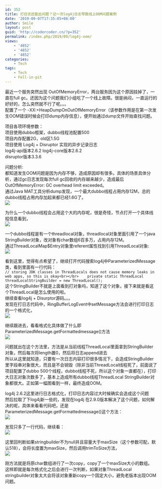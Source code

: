 ```yaml
---
id: 352
title: 打日志还能出问题？记一次log4j日志导致线上OOM问题案例
date: '2019-09-07T17:35:05+08:00'
author: Smile
layout: post
guid: 'http://codercoder.cn/?p=352'
permalink: /index.php/2019/09/log4j-oom/
views:
    - '4852'
    - '4852'
    - '4852'
categories:
    - Tech
tags:
    - Tech
    - Fell-in-pit
---
```


最近一个服务突然出现 OutOfMemoryError，两台服务因为这个原因挂掉了，一直在full gc。还因为这个问题我们小组吃了一个线上故障。很是纳闷，一直运行的好好的，怎么突然就不行了呢。。。  
配置了一个 -XX:+HeapDumpOnOutOfMemoryError（该参数作用是在第一次发生OOM错误时候会打印dump内存信息），便开始通过dump文件开始查找问题。

项目各项环境参数：  
项目使用dubbo框架，dubbo线程池配置500  
项目内存配置2G，old区1.5G  
项目使用 Log4j + Disruptor 实现的异步记录日志  
log4j-api版本2.6.2 log4j-core版本2.6.2  
disruptor版本3.3.6

问题分析:  
都知道发生OOM问题是因为内存不够，造成原因却有很多。具体的场景具体分析，通过gc日志发现每次full gc回收的内存越来越少，造成最后OutOfMemoryError: GC overhead limit exceeded。  
通过Java MAT工具分析dump发现，一个最大dubbo线程占用内存12M，总的dubbo线程占用内存加起来都已经1.6G了。  
![](http://codercoder.cn/wp-content/uploads/2019/09/2019-09-0834-2.png)

为什么一个dubbo线程会占用这个大的内存呢，很是奇怪，节点打开一个具体线程信息看到，  
![](http://codercoder.cn/wp-content/uploads/2019/09/2019-09-0855-1.png)

一个dubbo线程是有一个threadlocal对象，threadlocal对象里面引用了一个java StringBuilder对象，改对象有char数组6百多万，占用内存12M。  
通过ThreadLocalMap$Entry对象里referent属性找到引用ThreadLocal对象:  
![](http://codercoder.cn/wp-content/uploads/2019/09/2019-09-0845.png)

看到这里，觉得有点希望了，继续打开代码搜索log4j中ParameterizedMessage类，看到里面有一行代码：  
 `// storing JDK classes in ThreadLocals does not cause memory leaks in web apps, so this is okay<br></br>    private static ThreadLocal threadLocalStringBuilder = new ThreadLocal();`  
这个StringBuilder不就是上面看到打对象吗，知道了这个对象，接下来就是看这个ThreadLocal是怎么使用的啦。  
继续查看log4j + Disurptor源码。。。  
发现在打日志代码中，RingBufferLogEvent中setMessage方法会进行打印日志的一个格式化，  
![](http://codercoder.cn/wp-content/uploads/2019/09/2019-09-0810.png)

继续跟进去，看看格式化具体做了什么即 ParameterizedMessage.getFormattedmessage()方法  
![](http://codercoder.cn/wp-content/uploads/2019/09/2019-09-0830.png)

问题就出在这个方法里，方法是从当前线程ThreadLocal里面拿到StringBuilder对象，然后每次将length置0，然后将日志append进去  
所以从这里就知道，只要有一次日志内容打印很多情况下，会造成StringBuilder里字段串对象很大，而且是不会销毁（除非当前ThreadLocal线程死了，前面说了项目配置了dubbo 500个线程，dubbo线程不死，所以这个对象一直都在），打印大日志对象次数多了，基本上造成所有dubbo线程ThreadLocal StringBuilder对象都很大。正如第一幅图看到一样，最终造成OOM。

log4j 2.6.2这里进行日志格式化，打印日志内容过大时候确实会造成这个问题  
然后拉取了下log4j新一些的，发现在log4j 在2.9.0版本解决了这个问题，如何解决的呢，具体来看看代码吧，还是ParameterizedMessage.getFormattedmessage()这个方法：  
![](http://codercoder.cn/wp-content/uploads/2019/09/2019-09-0857.png)

发现只多了一行代码，继续看：  
![](http://codercoder.cn/wp-content/uploads/2019/09/2019-09-0833.png)

这里回判断如果stringbuilder不为null并且容量大于maxSize（这个参数可配，默认518），会将长度置为maxSize，然后调用trimToSize方法，  
![](http://codercoder.cn/wp-content/uploads/2019/09/2019-09-0876.png)

刚方法就是将原char数组进行了一次copy，copy了一个maxSize大小的数组。  
这样即就是每次格式化之后会进行一次判断，如果对象ThreadLocal stringbuilder对象太大会将该对象重新copy一个固定大小，避免老版本出现OOM问题。